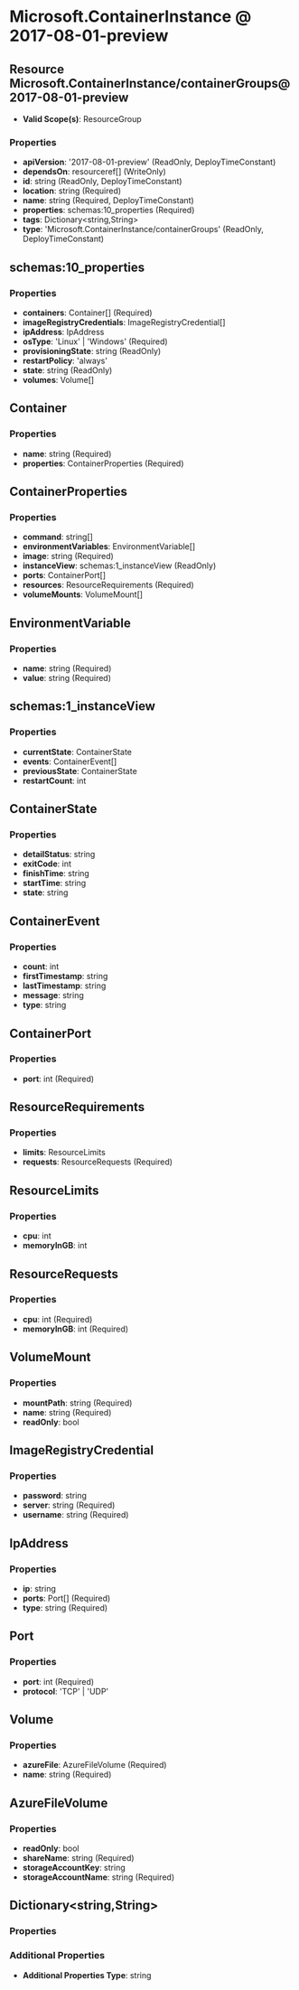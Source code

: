 # Microsoft.ContainerInstance @ 2017-08-01-preview

## Resource Microsoft.ContainerInstance/containerGroups@2017-08-01-preview
* **Valid Scope(s)**: ResourceGroup
### Properties
* **apiVersion**: '2017-08-01-preview' (ReadOnly, DeployTimeConstant)
* **dependsOn**: resourceref[] (WriteOnly)
* **id**: string (ReadOnly, DeployTimeConstant)
* **location**: string (Required)
* **name**: string (Required, DeployTimeConstant)
* **properties**: schemas:10_properties (Required)
* **tags**: Dictionary<string,String>
* **type**: 'Microsoft.ContainerInstance/containerGroups' (ReadOnly, DeployTimeConstant)

## schemas:10_properties
### Properties
* **containers**: Container[] (Required)
* **imageRegistryCredentials**: ImageRegistryCredential[]
* **ipAddress**: IpAddress
* **osType**: 'Linux' | 'Windows' (Required)
* **provisioningState**: string (ReadOnly)
* **restartPolicy**: 'always'
* **state**: string (ReadOnly)
* **volumes**: Volume[]

## Container
### Properties
* **name**: string (Required)
* **properties**: ContainerProperties (Required)

## ContainerProperties
### Properties
* **command**: string[]
* **environmentVariables**: EnvironmentVariable[]
* **image**: string (Required)
* **instanceView**: schemas:1_instanceView (ReadOnly)
* **ports**: ContainerPort[]
* **resources**: ResourceRequirements (Required)
* **volumeMounts**: VolumeMount[]

## EnvironmentVariable
### Properties
* **name**: string (Required)
* **value**: string (Required)

## schemas:1_instanceView
### Properties
* **currentState**: ContainerState
* **events**: ContainerEvent[]
* **previousState**: ContainerState
* **restartCount**: int

## ContainerState
### Properties
* **detailStatus**: string
* **exitCode**: int
* **finishTime**: string
* **startTime**: string
* **state**: string

## ContainerEvent
### Properties
* **count**: int
* **firstTimestamp**: string
* **lastTimestamp**: string
* **message**: string
* **type**: string

## ContainerPort
### Properties
* **port**: int (Required)

## ResourceRequirements
### Properties
* **limits**: ResourceLimits
* **requests**: ResourceRequests (Required)

## ResourceLimits
### Properties
* **cpu**: int
* **memoryInGB**: int

## ResourceRequests
### Properties
* **cpu**: int (Required)
* **memoryInGB**: int (Required)

## VolumeMount
### Properties
* **mountPath**: string (Required)
* **name**: string (Required)
* **readOnly**: bool

## ImageRegistryCredential
### Properties
* **password**: string
* **server**: string (Required)
* **username**: string (Required)

## IpAddress
### Properties
* **ip**: string
* **ports**: Port[] (Required)
* **type**: string (Required)

## Port
### Properties
* **port**: int (Required)
* **protocol**: 'TCP' | 'UDP'

## Volume
### Properties
* **azureFile**: AzureFileVolume (Required)
* **name**: string (Required)

## AzureFileVolume
### Properties
* **readOnly**: bool
* **shareName**: string (Required)
* **storageAccountKey**: string
* **storageAccountName**: string (Required)

## Dictionary<string,String>
### Properties
### Additional Properties
* **Additional Properties Type**: string

